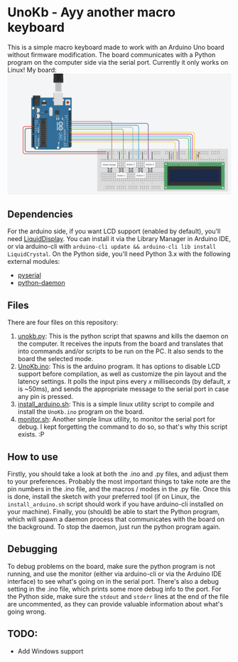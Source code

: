 # UnoKb - Ayy another macro keyboard 
This is a simple macro keyboard made to work with an Arduino Uno board without firmware modification. The board communicates with a Python program on the computer side via the serial port. Currently it only works on Linux!
My board:
![My board setup](my_setup.png)

## Dependencies
For the arduino side, if you want LCD support (enabled by default), you'll need [LiquidDisplay](https://www.arduino.cc/en/Reference/LiquidCrystal). You can install it via the Library Manager in Arduino IDE, or via arduino-cli with `arduino-cli update && arduino-cli lib install LiquidCrystal`.
On the Python side, you'll need Python 3.x with the following external modules:
- [pyserial](https://pypi.org/project/pyserial/)
- [python-daemon](https://pypi.org/project/python-daemon/) 

## Files
There are four files on this repository:
1. [unokb.py](unokb.py): This is the python script that spawns and kills the daemon on the computer. It receives the inputs from the board and translates that into commands and/or scripts to be run on the PC. It also sends to the board the selected mode.
2. [UnoKb.ino](UnoKb.ino): This is the arduino program. It has options to disable LCD support before compilation, as well as customize the pin layout and the latency settings. It polls the input pins every _x_ milliseconds (by default, _x_ is ~50ms), and sends the appropriate message to the serial port in case any pin is pressed.
3. [install\_arduino.sh](install_script.sh): This is a simple linux utility script to compile and install the `UnoKb.ino` program on the board.
4. [monitor.sh](monitor.sh): Another simple linux utility, to monitor the serial port for debug. I kept forgetting the command to do so, so that's why this script exists. :P

## How to use
Firstly, you should take a look at both the .ino and .py files, and adjust them to your preferences. Probably the most important things to take note are the pin numbers in the .ino file, and the macros / modes in the .py file.
Once this is done, install the sketch with your preferred tool (if on Linux, the `install_arduino.sh` script should work if you have arduino-cli installed on your machine). 
Finally, you (should) be able to start the Python program, which will spawn a daemon process that communicates with the board on the background. To stop the daemon, just run the python program again.

## Debugging
To debug problems on the board, make sure the python program is not running, and use the monitor (either via arduino-cli or via the Arduino IDE interface) to see what's going on in the serial port. There's also a debug setting in the .ino file, which prints some more debug info to the port. 
For the Python side, make sure the `stdout` and `stderr` lines at the end of the file are uncommented, as they can provide valuable information about what's going wrong.

## TODO:
- Add Windows support
